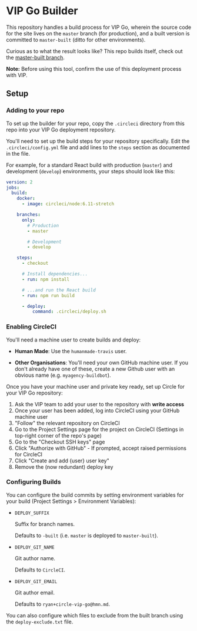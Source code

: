 # VIP Go Builder

This repository handles a build process for VIP Go, wherein the source code for the site lives on the `master` branch (for production), and a built version is committed to `master-built` (ditto for other environments).

Curious as to what the result looks like? This repo builds itself, check out the [master-built branch](https://github.com/humanmade/vip-go-builder/commits/master-built).

**Note:** Before using this tool, confirm the use of this deployment process with VIP.


## Setup

### Adding to your repo

To set up the builder for your repo, copy the `.circleci` directory from this repo into your VIP Go deployment repository.

You'll need to set up the build steps for your repository specifically. Edit the `.circleci/config.yml` file and add lines to the `steps` section as documented in the file.

For example, for a standard React build with production (`master`) and development (`develop`) environments, your steps should look like this:

```yaml
version: 2
jobs:
  build:
    docker:
      - image: circleci/node:6.11-stretch

    branches:
      only:
        # Production
        - master

        # Development
        - develop

    steps:
      - checkout

      # Install dependencies...
      - run: npm install

      # ...and run the React build
      - run: npm run build

      - deploy:
          command: .circleci/deploy.sh
```


### Enabling CircleCI

You'll need a machine user to create builds and deploy:

* **Human Made**: Use the `humanmade-travis` user.

* **Other Organisations**: You'll need your own GitHub machine user. If you don't already have one of these, create a new Github user with an obvious name (e.g. `myagency-buildbot`).

Once you have your machine user and private key ready, set up Circle for your VIP Go repository:

1. Ask the VIP team to add your user to the repository with **write access**
2. Once your user has been added, log into CircleCI using your GitHub machine user
3. "Follow" the relevant repository on CircleCI
4. Go to the Project Settings page for the project on CircleCI (Settings in top-right corner of the repo's page)
5. Go to the "Checkout SSH keys" page
6. Click "Authorize with GitHub" - If prompted, accept raised permissions for CircleCI
7. Click "Create and add {user} user key"
8. Remove the (now redundant) deploy key


### Configuring Builds

You can configure the build commits by setting environment variables for your build (Project Settings > Environment Variables):

* `DEPLOY_SUFFIX`

  Suffix for branch names.

  Defaults to `-built` (i.e. `master` is deployed to `master-built`).

* `DEPLOY_GIT_NAME`

  Git author name.

  Defaults to `CircleCI`.

* `DEPLOY_GIT_EMAIL`

  Git author email.

  Defaults to `ryan+circle-vip-go@hmn.md`.

You can also configure which files to exclude from the built branch using the `deploy-exclude.txt` file.
